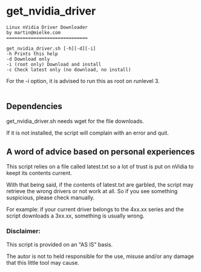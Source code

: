 # get_nvidia_driver
```
Linux nVidia Driver Downloader
by martin@mielke.com
==============================

get_nvidia_driver.sh [-h][-d][-i]
-h Prints this help
-d Download only
-i (root only) Download and install
-c Check latest only (no download, no install)
``` 
For the -i option, it is advised to run this as root on runlevel 3.<br>
<br>

## Dependencies
get_nvidia_driver.sh needs wget for the file downloads.<p>
If it is not installed, the script will complain with an error and quit.<p>

## A word of advice based on personal experiences
This script relies on a file called latest.txt so a lot of trust is put on nVidia to keept its contents current.<p>
With that being said, if the contents of latest.txt are garbled, the script may retrieve the wrong drivers or not work at all. So if you see something suspicious, please check manually.<p>
For example: if your current driver belongs to the 4xx.xx series and the script downloads a 3xx.xx, something is usually wrong.<p>

### Disclaimer: 
This script is provided on an "AS IS" basis.<p>
The autor is not to held responsible for the use, misuse and/or any damage that this little tool may cause.<p>
